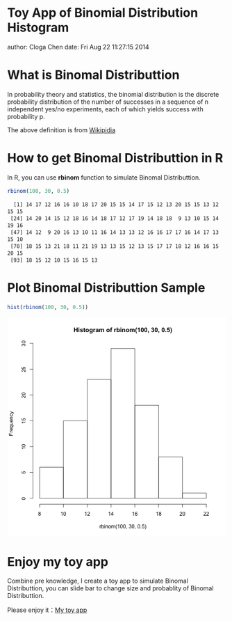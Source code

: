 Toy App of Binomial Distribution Histogram
========================================================
author: Cloga Chen
date: Fri Aug 22 11:27:15 2014

What is Binomal Distributtion
========================================================

In probability theory and statistics, the binomial distribution is the discrete probability distribution of the number of successes in a sequence of n independent yes/no experiments, each of which yields success with probability p. 

The above definition is from [Wikipidia](http://en.wikipedia.org/wiki/Binomial_distribution)

How to get Binomal Distributtion in R
========================================================

In R, you can use **rbinom** function to simulate Binomal Distributtion.


```r
rbinom(100, 30, 0.5)
```

```
  [1] 14 17 12 16 16 10 18 17 20 15 15 14 17 15 12 13 20 15 15 13 12 15 15
 [24] 14 20 14 15 12 18 16 14 18 17 12 17 19 14 18 18  9 13 10 15 14 19 16
 [47] 14 12  9 20 16 13 10 11 16 14 13 13 12 16 16 17 17 16 14 17 13 15 10
 [70] 18 15 13 21 18 11 21 19 13 13 15 12 13 15 17 17 18 12 16 16 15 20 15
 [93] 18 15 12 10 15 16 15 13
```

Plot Binomal Distributtion Sample
========================================================


```r
hist(rbinom(100, 30, 0.5))
```

![plot of chunk unnamed-chunk-2](Presentation-figure/unnamed-chunk-2.png) 

Enjoy my toy app
========================================================

Combine pre knowledge, I create a toy app to simulate Binomal Distributtion, you can slide bar to change size and probablity of Binomal Distributtion.

Please enjoy it：[My toy app](http://cloga.shinyapps.io/Binomial_Distribution_Histogram/)
